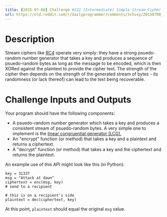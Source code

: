 ```yaml
---
title: [2015-07-08] Challenge #222 [Intermediate] Simple Stream Cipher
url: https://old.reddit.com/r/dailyprogrammer/comments/3chvxy/20150708_challenge_222_intermediate_simple_stream/
---
```


# Description

Stream ciphers like [RC4](https://en.wikipedia.org/wiki/RC4) operate very simply: they have a strong psuedo-random number generator that takes a key and produces a sequence of psuedo-random bytes as long as the message to be encoded, which is then XORed against the plaintext to provide the cipher text. The strength of the cipher then depends on the strength of the generated stream of bytes - its randomness (or lack thereof) can lead to the text being recoverable.

# Challenge Inputs and Outputs

Your program should have the following components:

* A psuedo-random number generator which takes a key and produces a consistent stream of psuedo-random bytes. A very simple one to implement is the [linear congruential generator (LCG).](https://en.wikipedia.org/wiki/Linear_congruential_generator) 
* An "encrypt" function (or method) that takes a key and a plaintext and returns a ciphertext.
* A "decrypt" function (or method) that takes a key and the ciphertext and returns the plaintext. 

An example use of this API might look like this (in Python):

    key = 31337
    msg = "Attack at dawn"
    ciphertext = enc(msg, key)
    # send to a recipient

    # this is on a recipient's side
    plaintext = dec(ciphertext, key)

At this point, `plaintext` should equal the original `msg` value. 